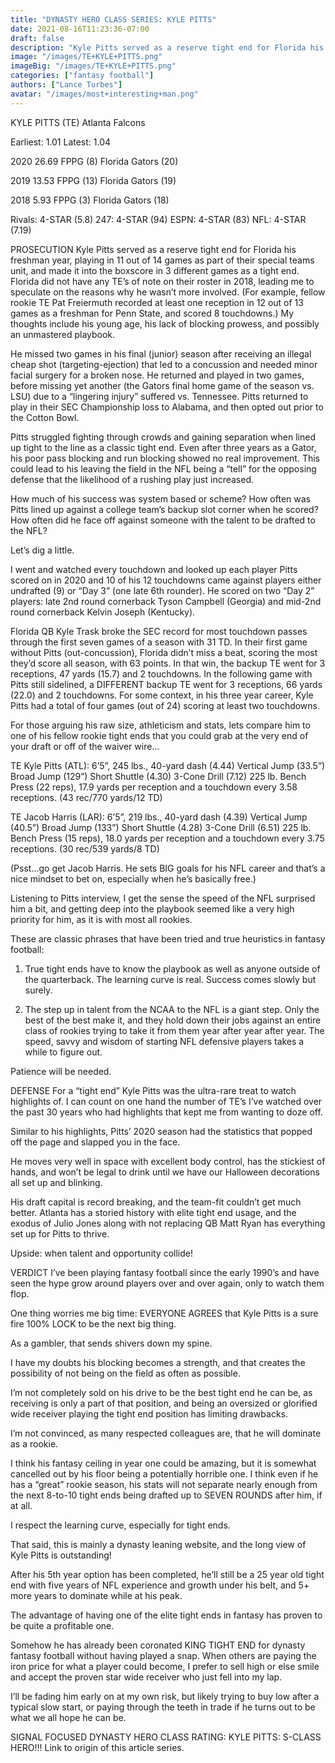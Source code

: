 ```yaml
---
title: "DYNASTY HERO CLASS SERIES: KYLE PITTS"
date: 2021-08-16T11:23:36-07:00
draft: false
description: "Kyle Pitts served as a reserve tight end for Florida his freshman year, playing in 11 out of 14 games as part of their special teams unit, and made it into the boxscore in 3 different games as a tight end."
image: "/images/TE+KYLE+PITTS.png"
imageBig: "/images/TE+KYLE+PITTS.png"
categories: ["fantasy football"]
authors: ["Lance Turbes"]
avatar: "/images/most+interesting+man.png"
---
```


KYLE PITTS (TE) Atlanta Falcons

Earliest: 1.01 Latest: 1.04

2020 26.69 FPPG (8) Florida Gators (20)

2019 13.53 FPPG (13) Florida Gators (19)

2018 5.93 FPPG (3) Florida Gators (18)

Rivals: 4-STAR (5.8) 247: 4-STAR (94) ESPN: 4-STAR (83) NFL: 4-STAR (7.19)

PROSECUTION
Kyle Pitts served as a reserve tight end for Florida his freshman year, playing in 11 out of 14 games as part of their special teams unit, and made it into the boxscore in 3 different games as a tight end. Florida did not have any TE’s of note on their roster in 2018, leading me to speculate on the reasons why he wasn’t more involved. (For example, fellow rookie TE Pat Freiermuth recorded at least one reception in 12 out of 13 games as a freshman for Penn State, and scored 8 touchdowns.) My thoughts include his young age, his lack of blocking prowess, and possibly an unmastered playbook.

He missed two games in his final (junior) season after receiving an illegal cheap shot (targeting-ejection) that led to a concussion and needed minor facial surgery for a broken nose. He returned and played in two games, before missing yet another (the Gators final home game of the season vs. LSU) due to a “lingering injury” suffered vs. Tennessee. Pitts returned to play in their SEC Championship loss to Alabama, and then opted out prior to the Cotton Bowl.

Pitts struggled fighting through crowds and gaining separation when lined up tight to the line as a classic tight end. Even after three years as a Gator, his poor pass blocking and run blocking showed no real improvement. This could lead to his leaving the field in the NFL being a “tell” for the opposing defense that the likelihood of a rushing play just increased.

How much of his success was system based or scheme? How often was Pitts lined up against a college team’s backup slot corner when he scored? How often did he face off against someone with the talent to be drafted to the NFL?

Let’s dig a little.

I went and watched every touchdown and looked up each player Pitts scored on in 2020 and 10 of his 12 touchdowns came against players either undrafted (9) or “Day 3” (one late 6th rounder). He scored on two “Day 2” players: late 2nd round cornerback Tyson Campbell (Georgia) and mid-2nd round cornerback Kelvin Joseph (Kentucky).

Florida QB Kyle Trask broke the SEC record for most touchdown passes through the first seven games of a season with 31 TD. In their first game without Pitts (out-concussion), Florida didn’t miss a beat, scoring the most they’d score all season, with 63 points. In that win, the backup TE went for 3 receptions, 47 yards (15.7) and 2 touchdowns. In the following game with Pitts still sidelined, a DIFFERENT backup TE went for 3 receptions, 66 yards (22.0) and 2 touchdowns. For some context, in his three year career, Kyle Pitts had a total of four games (out of 24) scoring at least two touchdowns.

For those arguing his raw size, athleticism and stats, lets compare him to one of his fellow rookie tight ends that you could grab at the very end of your draft or off of the waiver wire…

TE Kyle Pitts (ATL): 6’5”, 245 lbs., 40-yard dash (4.44) Vertical Jump (33.5”) Broad Jump (129”) Short Shuttle (4.30) 3-Cone Drill (7.12) 225 lb. Bench Press (22 reps), 17.9 yards per reception and a touchdown every 3.58 receptions. (43 rec/770 yards/12 TD)

TE Jacob Harris (LAR): 6’5”, 219 lbs., 40-yard dash (4.39) Vertical Jump (40.5”) Broad Jump (133”) Short Shuttle (4.28) 3-Cone Drill (6.51) 225 lb. Bench Press (15 reps), 18.0 yards per reception and a touchdown every 3.75 receptions. (30 rec/539 yards/8 TD)

(Psst…go get Jacob Harris. He sets BIG goals for his NFL career and that’s a nice mindset to bet on, especially when he’s basically free.)

Listening to Pitts interview, I get the sense the speed of the NFL surprised him a bit, and getting deep into the playbook seemed like a very high priority for him, as it is with most all rookies.

These are classic phrases that have been tried and true heuristics in fantasy football:

1. True tight ends have to know the playbook as well as anyone outside of the quarterback. The learning curve is real. Success comes slowly but surely.

2. The step up in talent from the NCAA to the NFL is a giant step. Only the best of the best make it, and they hold down their jobs against an entire class of rookies trying to take it from them year after year after year. The speed, savvy and wisdom of starting NFL defensive players takes a while to figure out.

Patience will be needed.

DEFENSE
For a “tight end” Kyle Pitts was the ultra-rare treat to watch highlights of. I can count on one hand the number of TE’s I’ve watched over the past 30 years who had highlights that kept me from wanting to doze off.

Similar to his highlights, Pitts’ 2020 season had the statistics that popped off the page and slapped you in the face.

He moves very well in space with excellent body control, has the stickiest of hands, and won’t be legal to drink until we have our Halloween decorations all set up and blinking.

His draft capital is record breaking, and the team-fit couldn’t get much better. Atlanta has a storied history with elite tight end usage, and the exodus of Julio Jones along with not replacing QB Matt Ryan has everything set up for Pitts to thrive.

Upside: when talent and opportunity collide!

VERDICT
I’ve been playing fantasy football since the early 1990’s and have seen the hype grow around players over and over again, only to watch them flop.

One thing worries me big time: EVERYONE AGREES that Kyle Pitts is a sure fire 100% LOCK to be the next big thing.

As a gambler, that sends shivers down my spine.

I have my doubts his blocking becomes a strength, and that creates the possibility of not being on the field as often as possible.

I’m not completely sold on his drive to be the best tight end he can be, as receiving is only a part of that position, and being an oversized or glorified wide receiver playing the tight end position has limiting drawbacks.

I’m not convinced, as many respected colleagues are, that he will dominate as a rookie.

I think his fantasy ceiling in year one could be amazing, but it is somewhat cancelled out by his floor being a potentially horrible one. I think even if he has a “great” rookie season, his stats will not separate nearly enough from the next 8-to-10 tight ends being drafted up to SEVEN ROUNDS after him, if at all.

I respect the learning curve, especially for tight ends.

That said, this is mainly a dynasty leaning website, and the long view of Kyle Pitts is outstanding!

After his 5th year option has been completed, he’ll still be a 25 year old tight end with five years of NFL experience and growth under his belt, and 5+ more years to dominate while at his peak.

The advantage of having one of the elite tight ends in fantasy has proven to be quite a profitable one.

Somehow he has already been coronated KING TIGHT END for dynasty fantasy football without having played a snap. When others are paying the iron price for what a player could become, I prefer to sell high or else smile and accept the proven star wide receiver who just fell into my lap.

I’ll be fading him early on at my own risk, but likely trying to buy low after a typical slow start, or paying through the teeth in trade if he turns out to be what we all hope he can be.

SIGNAL FOCUSED DYNASTY HERO CLASS RATING:
KYLE PITTS: S-CLASS HERO!!!
Link to origin of this article series.
